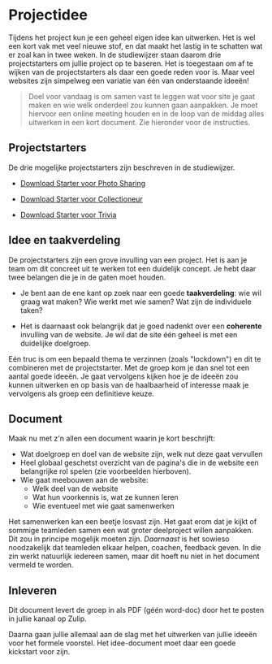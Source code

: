 # Projectidee

Tijdens het project kun je een geheel eigen idee kan uitwerken. Het is wel een kort vak met veel nieuwe stof, en dat maakt het lastig in te schatten wat er zoal kan in twee weken. In de studiewijzer staan daarom drie projectstarters om jullie project op te baseren. Het is toegestaan om af te wijken van de projectstarters als daar een goede reden voor is. Maar veel websites zijn simpelweg een variatie van één van onderstaande ideeën!

> Doel voor vandaag is om samen vast te leggen wat voor site je gaat maken en wie welk onderdeel zou kunnen gaan aanpakken. Je moet hiervoor een online meeting houden en in de loop van de middag alles uitwerken in een kort document. Zie hieronder voor de instructies.

## Projectstarters

De drie mogelijke projectstarters zijn beschreven in de studiewijzer.

- [Download Starter voor Photo Sharing](https://github.com/minprog/webprogrammeren/raw/2021/templates/photo_sharing.zip)

- [Download Starter voor Collectioneur](https://github.com/minprog/webprogrammeren/raw/2021/templates/collectioneur.zip)

- [Download Starter voor Trivia](https://github.com/minprog/webprogrammeren/raw/2021/templates/trivia.zip)

## Idee en taakverdeling

De projectstarters zijn een grove invulling van een project. Het is aan je team om dit concreet uit te werken tot een duidelijk concept. Je hebt daar twee belangen die je in de gaten moet houden.

- Je bent aan de ene kant op zoek naar een goede **taakverdeling**: wie wil graag wat maken? Wie werkt met wie samen? Wat zijn de individuele taken?

- Het is daarnaast ook belangrijk dat je goed nadenkt over een **coherente** invulling van de website. Je wil dat de site één geheel is met een duidelijke doelgroep.

Eén truc is om een bepaald thema te verzinnen (zoals "lockdown") en dit te combineren met de projectstarter. Met de groep kom je dan snel tot een aantal goede ideeën. Je gaat vervolgens kijken hoe je de ideeën zou kunnen uitwerken en op basis van de haalbaarheid of interesse maak je vervolgens als groep een definitieve keuze.

## Document

Maak nu met z'n allen een document waarin je kort beschrijft:

- Wat doelgroep en doel van de website zijn, welk nut deze gaat vervullen
- Heel globaal geschetst overzicht van de pagina's die in de website een belangrijke rol spelen (zie voorbeelden hierboven).
- Wie gaat meebouwen aan de website:
    - Welk deel van de website
    - Wat hun voorkennis is, wat ze kunnen leren
    - Wie eventueel met wie gaat samenwerken

Het samenwerken kan een beetje losvast zijn. Het gaat erom dat je kijkt of sommige teamleden samen een wat groter deelproject willen aanpakken. Dit zou in principe mogelijk moeten zijn. *Daarnaast* is het sowieso noodzakelijk dat teamleden elkaar helpen, coachen, feedback geven. In die zin werkt natuurlijk iedereen samen, maar dit hoeft nu niet in het document vermeld te worden.

## Inleveren

Dit document levert de groep in als PDF (géén word-doc) door het te posten in jullie kanaal op Zulip.

Daarna gaan jullie allemaal aan de slag met het uitwerken van jullie ideeën voor het formele voorstel. Het idee-document moet daar een goede kickstart voor zijn.
